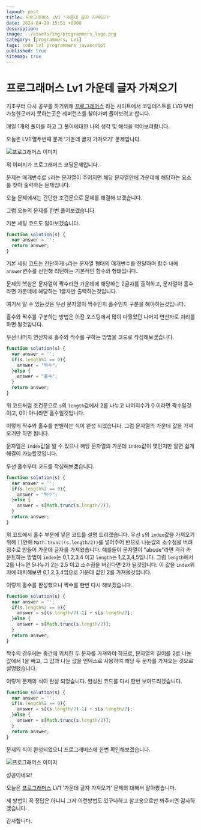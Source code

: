 ```yaml
---
layout: post
title: 프로그래머스 LV1 "가운데 글자 가져오기"
date: 2024-04-29 15:51 +0900
description: 
image: ../assets/img/programmers_logo.png
category: [programmers, Lv1]
tags: code lv1 programmers javascript
published: true
sitemap: true
---
```


# 프로그래머스 Lv1 가운데 글자 가져오기

  기초부터 다시 공부를 하기위해 [프로그래머스](https://programmers.co.kr/) 라는 사이트에서
  코딩테스트를 LV0 부터 가능한곳까지 못하는곳은 레퍼런스를 찾아가며 풀어보려고 합니다.
  
  매일 1개의 풀이를 하고 그 풀이에대한 나의 생각 및 해석을 적어보려합니다.

  오늘은 LV1 열두번째 문제 '가운데 글자 가져오기' 문제입니다.

  ![프로그래머스 이미지](../assets/img/가운데글자가져오기_01.png)

  위 이미지가 프로그래머스 코딩문제입니다.
  
  문제는 매개변수로 `s`라는 문자열이 주어지면 해당 문자열안에 가운데에 해당하는 요소를 찾아 출력하는 문제입니다.

  오늘 문제에서는 간단한 조건문으로 문제를 해결해 보겠습니다.

  그럼 오늘의 문제를 한번 풀어보겠습니다.

  기본 세팅 코드도 알아보겠습니다.
  
```javascript
function solution(s) {
  var answer = '';
  return answer;
}
```

기본 세팅 코드는 간단하게 `s`라는 문자열 형태의 매개변수를 전달하며 함수 내에 `answer`변수를 선언해 리턴하는 기본적인 함수의 형태입니다.

문제의 핵심은 문자열이 짝수라면 가운데에 해당하는 2글자를 출력하고, 문자열이 홀수라면 가운데에 해당하는 1글자만 출력하는것입니다.

여기서 알 수 있는것은 우선 문자열이 짝수인지 홀수인지 구분을 해야하는것입니다.

홀수와 짝수를 구분하는 방법은 이전 포스팅에서 많이 다뤘었던 나머지 연산자로 처리를 하면 될것입니다.

우선 나머지 연산자로 홀수와 짝수를 구하는 방법을 코드로 작성해보겠습니다.

```javascript
function solution(s) {
  var answer = '';
  if(s.length%2 == 0){
    answer = "짝수";
  }else {
    answer = "홀수";
  }
  return answer;
}
```

위 코드처럼 조건문으로 `s`의 `length`값에서 2를 나누고 나머지수가 0 이라면 짝수일것이고, 0이 아니라면 홀수일것입니다.

이렇게 짝수와 홀수를 판별하는 식이 완성 되었습니다. 그럼 문자열의 가운데 값을 가져오기만 하면 됩니다.

문자열은 `index`값을 알 수 있으니 해당 문자열의 가운데 `index`값이 몇인지만 알면 쉽게 해결이 가능할것입니다. 

우선 홀수부터 코드를 작성해보겠습니다.

```javascript
function solution(s) {
  var answer = '';
  if(s.length%2 == 0){
    answer = "짝수";
  }else {
    answer = s[Math.trunc(s.length/2)];
  }
  return answer;
}
```

위 코드에서 홀수 부분에 넣은 코드를 설명 드리겠습니다. 우선 `s`의 `index`값을 가져오기 위해 `[]`안에 `Math.trunc((s.length/2))`를 넣어주어
반으로 나눈값의 소수점을 버려 정수로 만들어 가운데 글자를 가져왔습니다.
예를들어 문자열이 "abcde"라면 각각 카운트하는 방법이 `index`는 0,1,2,3,4 이고 `length`는 1,2,3,4,5입니다. 그럼 `length`에서 2를 나누면 5나누기 2는 2.5 이고 소수점을 버린다면 2가 될것입니다.
이 값을 `index`위치에 대치해보면 0,1,2,3,4임으로 가운데 값인 2를 가져올것입니다.

이렇게 홀수를 완성했으니 짝수를 한번 다시 해보겠습니다.

```javascript
function solution(s) {
  var answer = '';
  if(s.length%2 == 0){
    answer = s[(s.length/2)-1] + s[s.length/2];
  }else {
    answer = s[Math.trunc(s.length/2)];
  }
  return answer;
}
```

짝수의 경우에는 중간에 위치한 두 문자를 가져와야 하므로, 문자열의 길이를 2로 나눈 값에서 1을 빼고, 그 값과 나눈 값을 인덱스로 사용하여 해당 두 문자를 가져오는 것으로 설명했습니다.

이렇게 문제의 식이 완성 되었습니다. 완성된 코드를 다시 한번 보여드리겠습니다.

```javascript
function solution(s) {
  var answer = '';
  if(s.length%2 == 0){
    answer = s[(s.length/2)-1] + s[s.length/2];
  }else {
    answer = s[Math.trunc(s.length/2)];
  }
  return answer;
}
```

문제의 식이 완성되었으니 프로그래머스에 한번 확인해보겠습니다.

![프로그래머스 이미지](../assets/img/가운데글자가져오기_02.png)

성공이네요!

오늘은 [프로그래머스](https://programmers.co.kr/) LV1 '가운데 글자 가져오기' 문제의 대해서 알아봤습니다.

제 방법이 꼭 정답은 아니니 그저 이런방법도 있구나하고 참고용으로만 봐주시면 감사하겠습니다.

감사합니다.